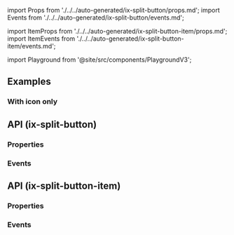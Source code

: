 import Props from './../../auto-generated/ix-split-button/props.md';
import Events from './../../auto-generated/ix-split-button/events.md';

import ItemProps from './../../auto-generated/ix-split-button-item/props.md';
import ItemEvents from './../../auto-generated/ix-split-button-item/events.md';

import Playground from '@site/src/components/PlaygroundV3';

## Examples

<Playground
  name="split-button" 
  height="16rem"
  examplesByName>
</Playground>

### With icon only

<Playground
  name="split-button-icons" 
  height="16rem"
  hideInitalCodePreview
  examplesByName>
</Playground>

## API (ix-split-button)

### Properties

<Props />

### Events

<Events />

## API (ix-split-button-item)

### Properties

<ItemProps/>

### Events

<ItemEvents/>
